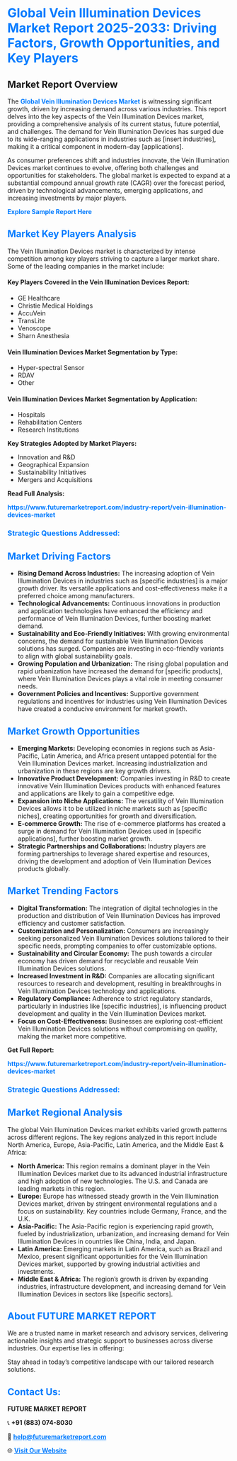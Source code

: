 <h1 style="color: #007BFF;">Global Vein Illumination Devices Market Report 2025-2033: Driving Factors, Growth Opportunities, and Key Players</h1>

<section id="overview">
<h2>Market Report Overview</h2>
<p>The <a href="https://www.futuremarketreport.com/industry-report/vein-illumination-devices-market" style="color: #007BFF; text-decoration: none;"><strong>Global Vein Illumination Devices Market</strong></a> is witnessing significant growth, driven by increasing demand across various industries. This report delves into the key aspects of the Vein Illumination Devices market, providing a comprehensive analysis of its current status, future potential, and challenges. The demand for Vein Illumination Devices has surged due to its wide-ranging applications in industries such as [insert industries], making it a critical component in modern-day [applications].</p>
<p>As consumer preferences shift and industries innovate, the Vein Illumination Devices market continues to evolve, offering both challenges and opportunities for stakeholders. The global market is expected to expand at a substantial compound annual growth rate (CAGR) over the forecast period, driven by technological advancements, emerging applications, and increasing investments by major players.</p>
</section>

<section id="overview">
<p><a href="https://www.futuremarketreport.com/request-sample/reportId=58152" style="color: #007BFF; text-decoration: none;"><strong>Explore Sample Report Here</strong></a></p>
</section>

<section id="key-players">
<h2 style="color: #007BFF;">Market Key Players Analysis</h2>
<p>The Vein Illumination Devices market is characterized by intense competition among key players striving to capture a larger market share. Some of the leading companies in the market include:</p>
<h4>Key Players Covered in the Vein Illumination Devices Report:</h4>
<ul><li>GE Healthcare</li><li>Christie Medical Holdings</li><li>AccuVein</li><li>TransLite</li><li>Venoscope</li><li>Sharn Anesthesia</li></ul>
<h4>Vein Illumination Devices Market Segmentation by Type:</h4>
<ul><li>Hyper-spectral Sensor</li><li>RDAV</li><li>Other</li></ul>

<h4>Vein Illumination Devices Market Segmentation by Application:</h4>
<ul><li>Hospitals</li><li>Rehabilitation Centers</li><li>Research Institutions</li></ul>
<p><strong>Key Strategies Adopted by Market Players:</strong></p>
<ul>
<li>Innovation and R&D</li>
<li>Geographical Expansion</li>
<li>Sustainability Initiatives</li>
<li>Mergers and Acquisitions</li>
</ul>
</section>

<section>
<p><strong>Read Full Analysis: </strong></p><a href="https://www.futuremarketreport.com/industry-report/vein-illumination-devices-market" style="color: #007BFF; text-decoration: none;"><strong>https://www.futuremarketreport.com/industry-report/vein-illumination-devices-market</strong></a>
<h3 style="color: #007BFF;">Strategic Questions Addressed:</h3>
</section>

<section id="driving-factors">
<h2 style="color: #007BFF;">Market Driving Factors</h2>
<ul>
<li><strong>Rising Demand Across Industries:</strong> The increasing adoption of Vein Illumination Devices in industries such as [specific industries] is a major growth driver. Its versatile applications and cost-effectiveness make it a preferred choice among manufacturers.</li>
<li><strong>Technological Advancements:</strong> Continuous innovations in production and application technologies have enhanced the efficiency and performance of Vein Illumination Devices, further boosting market demand.</li>
<li><strong>Sustainability and Eco-Friendly Initiatives:</strong> With growing environmental concerns, the demand for sustainable Vein Illumination Devices solutions has surged. Companies are investing in eco-friendly variants to align with global sustainability goals.</li>
<li><strong>Growing Population and Urbanization:</strong> The rising global population and rapid urbanization have increased the demand for [specific products], where Vein Illumination Devices plays a vital role in meeting consumer needs.</li>
<li><strong>Government Policies and Incentives:</strong> Supportive government regulations and incentives for industries using Vein Illumination Devices have created a conducive environment for market growth.</li>
</ul>
</section>

<section id="growth-opportunities">
<h2 style="color: #007BFF;">Market Growth Opportunities</h2>
<ul>
<li><strong>Emerging Markets:</strong> Developing economies in regions such as Asia-Pacific, Latin America, and Africa present untapped potential for the Vein Illumination Devices market. Increasing industrialization and urbanization in these regions are key growth drivers.</li>
<li><strong>Innovative Product Development:</strong> Companies investing in R&D to create innovative Vein Illumination Devices products with enhanced features and applications are likely to gain a competitive edge.</li>
<li><strong>Expansion into Niche Applications:</strong> The versatility of Vein Illumination Devices allows it to be utilized in niche markets such as [specific niches], creating opportunities for growth and diversification.</li>
<li><strong>E-commerce Growth:</strong> The rise of e-commerce platforms has created a surge in demand for Vein Illumination Devices used in [specific applications], further boosting market growth.</li>
<li><strong>Strategic Partnerships and Collaborations:</strong> Industry players are forming partnerships to leverage shared expertise and resources, driving the development and adoption of Vein Illumination Devices products globally.</li>
</ul>
</section>

<section id="trending-factors">
<h2 style="color: #007BFF;">Market Trending Factors</h2>
<ul>
<li><strong>Digital Transformation:</strong> The integration of digital technologies in the production and distribution of Vein Illumination Devices has improved efficiency and customer satisfaction.</li>
<li><strong>Customization and Personalization:</strong> Consumers are increasingly seeking personalized Vein Illumination Devices solutions tailored to their specific needs, prompting companies to offer customizable options.</li>
<li><strong>Sustainability and Circular Economy:</strong> The push towards a circular economy has driven demand for recyclable and reusable Vein Illumination Devices solutions.</li>
<li><strong>Increased Investment in R&D:</strong> Companies are allocating significant resources to research and development, resulting in breakthroughs in Vein Illumination Devices technology and applications.</li>
<li><strong>Regulatory Compliance:</strong> Adherence to strict regulatory standards, particularly in industries like [specific industries], is influencing product development and quality in the Vein Illumination Devices market.</li>
<li><strong>Focus on Cost-Effectiveness:</strong> Businesses are exploring cost-efficient Vein Illumination Devices solutions without compromising on quality, making the market more competitive.</li>
</ul>
</section>

<section>
<p><strong>Get Full Report: </strong></p><a href="https://www.futuremarketreport.com/industry-report/vein-illumination-devices-market" style="color: #007BFF; text-decoration: none;"><strong>https://www.futuremarketreport.com/industry-report/vein-illumination-devices-market</strong></a>
<h3 style="color: #007BFF;">Strategic Questions Addressed:</h3>
</section>


<section id="regional-analysis">
<h2 style="color: #007BFF;">Market Regional Analysis</h2>
<p>The global Vein Illumination Devices market exhibits varied growth patterns across different regions. The key regions analyzed in this report include North America, Europe, Asia-Pacific, Latin America, and the Middle East & Africa:</p>
<ul>
<li><strong>North America:</strong> This region remains a dominant player in the Vein Illumination Devices market due to its advanced industrial infrastructure and high adoption of new technologies. The U.S. and Canada are leading markets in this region.</li>
<li><strong>Europe:</strong> Europe has witnessed steady growth in the Vein Illumination Devices market, driven by stringent environmental regulations and a focus on sustainability. Key countries include Germany, France, and the U.K.</li>
<li><strong>Asia-Pacific:</strong> The Asia-Pacific region is experiencing rapid growth, fueled by industrialization, urbanization, and increasing demand for Vein Illumination Devices in countries like China, India, and Japan.</li>
<li><strong>Latin America:</strong> Emerging markets in Latin America, such as Brazil and Mexico, present significant opportunities for the Vein Illumination Devices market, supported by growing industrial activities and investments.</li>
<li><strong>Middle East & Africa:</strong> The region’s growth is driven by expanding industries, infrastructure development, and increasing demand for Vein Illumination Devices in sectors like [specific sectors].</li>
</ul>
</section>

<footer>
<h2 style="color: #007BFF;">About FUTURE MARKET REPORT</h2>
<p>We are a trusted name in market research and advisory services, delivering actionable insights and strategic support to businesses across diverse industries. Our expertise lies in offering:</p>

<p>Stay ahead in today’s competitive landscape with our tailored research solutions.</p>

<h2 style="color: #007BFF;">Contact Us:</h2>
<p><strong>FUTURE MARKET REPORT</strong></p>
<p>📞 <strong>+91 (883) 074-8030</strong></p>
<p>📧 <strong><a href="mailto:help@futuremarketreport.com" style="color: #007BFF;">help@futuremarketreport.com</a></strong></p>
<p>🌐 <strong><a href="https://www.futuremarketreport.com/" style="color: #007BFF;">Visit Our Website</a></strong></p>
</footer>